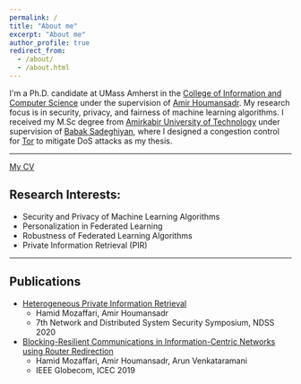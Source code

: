```yaml
---
permalink: /
title: "About me"
excerpt: "About me"
author_profile: true
redirect_from:
  - /about/
  - /about.html
---
```


I'm a Ph.D. candidate at UMass Amherst in the [College of Information and Computer Science] under the supervision of [Amir Houmansadr]. My research focus is in security, privacy, and fairness of machine learning algorithms. I received my M.Sc degree from [Amirkabir University of Technology] under supervision of [Babak Sadeghiyan], where I designed a congestion control for [Tor] to mitigate DoS attacks as my thesis.

---

[My CV](https://people.cs.umass.edu/~hamid/resume.pdf)

## Research Interests:
- Security and Privacy of Machine Learning Algorithms
- Personalization in Federated Learning
- Robustness of Federated Learning Algorithms
- Private Information Retrieval (PIR)


[Amir Houmansadr]: <https://people.cs.umass.edu/~amir/>
[College of Information and Computer Science]: <https://www.cics.umass.edu/>
[Babak Sadeghiyan]: <https://aut.ac.ir/cv/2102/BABAK-SADEGHIYAN?slc_lang=en&&cv=2102&mod=scv>
[Amirkabir University of Technology]: <https://aut.ac.ir/>
[Tor]: <https://www.torproject.org/>

---

## Publications

- [Heterogeneous Private Information Retrieval](https://par.nsf.gov/servlets/purl/10183612)   
    - Hamid Mozaffari, Amir Houmansadr   
    - 7th Network and Distributed System Security Symposium, NDSS 2020
- [Blocking-Resilient Communications in Information-Centric Networks using Router    Redirection](https://par.nsf.gov/servlets/purl/10183613)
    - Hamid Mozaffari, Amir Houmansadr, Arun Venkataramani   
    - IEEE Globecom, ICEC 2019  
